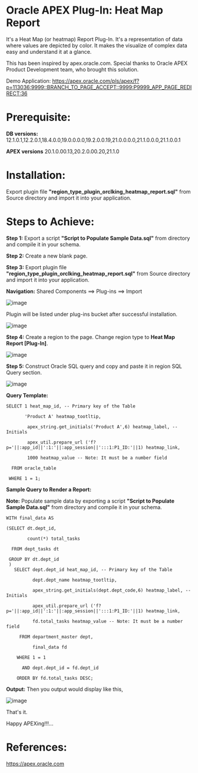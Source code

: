 # Oracle APEX Plug-In: Heat Map Report

It's a Heat Map (or heatmap) Report Plug-In. It's a representation of data where values are depicted by color. It makes the visualize of complex data easy and understand it at a glance.

This has been inspired by apex.oracle.com. Special thanks to Oracle APEX Product Development team, who brought this solution.

Demo Application: https://apex.oracle.com/pls/apex/f?p=113036:9999::BRANCH_TO_PAGE_ACCEPT::9999:P9999_APP_PAGE_REDIRECT:36

# Prerequisite:

**DB versions:**	12.1.0.1,12.2.0.1,18.4.0.0,19.0.0.0.0,19.2.0.0.19,21.0.0.0.0,21.1.0.0.0,21.1.0.0.1

**APEX versions**	20.1.0.00.13,20.2.0.00.20,21.1.0

# Installation:

Export plugin file **"region_type_plugin_orclking_heatmap_report.sql"** from Source directory and import it into your application.

# Steps to Achieve:

**Step 1:** Export a script **"Script to Populate Sample Data.sql"** from directory and compile it in your schema.

**Step 2:** Create a new blank page.

**Step 3:** Export plugin file **"region_type_plugin_orclking_heatmap_report.sql"** from Source directory and import it into your application.

**Navigation:** Shared Components ==> Plug-ins ==> Import

![image](https://user-images.githubusercontent.com/85283603/121553504-60ffae80-ca22-11eb-9f7c-6650009226df.png)

Plugin will be listed under plug-ins bucket after successful installation.

![image](https://user-images.githubusercontent.com/85283603/121553428-4f1e0b80-ca22-11eb-886e-2f9dc88c3635.png)

**Step 4:** Create a region to the page. Change region type to **Heat Map Report [Plug-In]**.

![image](https://user-images.githubusercontent.com/85283603/121554230-09157780-ca23-11eb-870e-2c6616f9cdb0.png)

**Step 5:**  Construct Oracle SQL query and copy and paste it in region SQL Query section.

![image](https://user-images.githubusercontent.com/85283603/121554183-f9962e80-ca22-11eb-9710-563c1c07e7a0.png)

**Query Template:**

    SELECT 1 heat_map_id, -- Primary key of the Table
       
           'Product A' heatmap_tootltip,
              
            apex_string.get_initials('Product A',6) heatmap_label, -- Initials
              
            apex_util.prepare_url ('f?p='||:app_id||':1:'||:app_session||':::1:P1_ID:'||1) heatmap_link,
              
            1000 heatmap_value -- Note: It must be a number field
              
      FROM oracle_table
              
     WHERE 1 = 1;
        
       
**Sample Query to Render a Report:**

**Note:** Populate sample data by exporting a script **"Script to Populate Sample Data.sql"** from directory and compile it in your schema.

    WITH final_data AS
        
    (SELECT dt.dept_id,
         
            count(*) total_tasks
           
      FROM dept_tasks dt

     GROUP BY dt.dept_id
     )
       SELECT dept.dept_id heat_map_id, -- Primary key of the Table
       
              dept.dept_name heatmap_tootltip,
              
              apex_string.get_initials(dept.dept_code,6) heatmap_label, -- Initials
              
              apex_util.prepare_url ('f?p='||:app_id||':1:'||:app_session||':::1:P1_ID:'||1) heatmap_link,
              
              fd.total_tasks heatmap_value -- Note: It must be a number field
              
         FROM department_master dept,
         
              final_data fd
              
        WHERE 1 = 1
        
          AND dept.dept_id = fd.dept_id
          
        ORDER BY fd.total_tasks DESC;
 
 **Output:** Then you output would display like this,

![image](https://user-images.githubusercontent.com/85283603/121553108-0c5c3380-ca22-11eb-9329-f30d4ade34fb.png)
  
That's it.

Happy APEXing!!!...

# References:

https://apex.oracle.com
